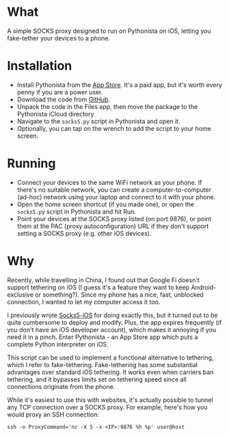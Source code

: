# What

A simple SOCKS proxy designed to run on Pythonista on iOS, letting you fake-tether your devices to a phone. 

# Installation

- Install Pythonista from the [App Store](https://apps.apple.com/us/app/pythonista-3/id1085978097). It's a paid app, but it's worth every penny if you are a power user.
- Download the code from [GitHub](https://github.com/nneonneo/socks5-ios/archive/master.zip).
- Unpack the code in the Files app, then move the package to the Pythonista iCloud directory
- Navigate to the `socks5.py` script in Pythonista and open it. 
- Optionally, you can tap on the wrench to add the script to your home screen. 

# Running

- Connect your devices to the same WiFi network as your phone. If there's no suitable network, you can create a computer-to-computer (ad-hoc) network using your laptop and connect to it with your phone.
- Open the home screen shortcut (if you made one), or open the `socks5.py` script in Pythonista and hit Run. 
- Point your devices at the SOCKS proxy listed (on port 9876), or point them at the PAC (proxy autoconfiguration) URL if they don't support setting a SOCKS proxy (e.g. other iOS devices).

# Why

Recently, while travelling in China, I found out that Google Fi doesn't support tethering on iOS (I guess it's a feature they want to keep Android-exclusive or something?). Since my phone has a nice, fast, unblocked connection, I wanted to let my computer access it too.

I previously wrote [Socks5-iOS](https://github.com/nneonneo/socks5-ios) for doing exactly this, but it turned out to be quite cumbersome to deploy and modify. Plus, the app expires frequently (if you don't have an iOS developer account), which makes it annoying if you need it in a pinch. Enter Pythonista - an App Store app which puts a complete Python interpreter on iOS.

This script can be used to implement a functional alternative to tethering, which I refer to fake-tethering. Fake-tethering has some substantial advantages over standard iOS tethering. It works even when carriers ban tethering, and it bypasses limits set on tethering speed since all connections originate from the phone.

While it's easiest to use this with websites, it's actually possible to tunnel any TCP connection over a SOCKS proxy. For example, here's how you would proxy an SSH connection:

`ssh -o ProxyCommand='nc -X 5 -x <IP>:9876 %h %p' user@host`


